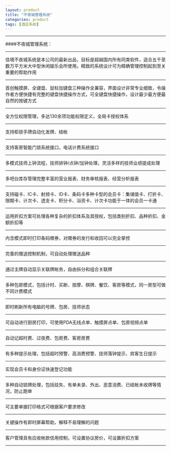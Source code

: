 ```yaml
---
layout: product
title: "不夜城管理系统"
categories: product
tags: [酒店系统]
---
```

<hr/>
####不夜城管理系统：
<hr/>
佳境不夜城系统是本公司的最新出品，目标是超越国内所有同类软件，适合五千至数万平方米大中型休闲娱乐会所使用。精致的系统设计可为精确管理控制起到至关重要的帮助作用<p>
<hr/>
首创触摸屏、全键盘、鼠标加键盘三种操作全兼容，界面设计非常专业细致，令操作者方便快捷有完整的键盘快捷操作方式，可全键盘快捷操作，设计最少最方便最自然的按键方式<p>
<hr/>
全方位权限管理，多达130余项功能权限定义，全局卡授权体系<p>
<hr/>
支持柜锁手牌自动化发牌、结帐<p>
<hr/>
支持客房智能门锁系统接口，电话计费系统接口<p>
<hr/>
多模式技师上钟流程，技师排钟/点钟/加钟处理，灵活多样的技师业绩提成处理<p>
<hr/>
多吧台库存管理完整丰富的营业报表、财务审核报表、经营分析报表<p>
<hr/>
支持磁卡、IC卡、射频卡、ID卡、条码卡多种卡型的会员卡：集储值卡、打折卡、限期卡、计次卡、透支卡、积分卡、浴资卡、计次卡功能于一体的会员一卡通<p>
<hr/>
运用折扣方案可处理各种复杂的折扣体系及其授权，包括类别折扣、品种折扣、金额折扣等<p>
<hr/>
内含模式即时打印条码赠券，对赠券的发行和收回可以完全掌控<p>
<hr/>
完善的赠送控制机制，可自动处理赠送品种<p>
<hr/>
通过主牌自动显示关联牌帐务，自由拆分和组合关联牌<p>
<hr/>
多种包房模式，包括计时、买断、按摩、棋牌、餐饮、客房等模式，同一房型可做不同计费模式<p>
<hr/>
即时刷新所有电脑的号牌、包房、技师状态<p>
<hr/>
可自动进行厨房打印，可使用PDA无线点单、触摸屏点单、包房视频点单<p>
<hr/>
自动记超时费、过夜费、包房费、客房房费<p>
<hr/>
有多种提示处理，包括超时预警、高消费预警、技师落钟提示、宾客生日提示<p>
<hr/>
实现会员卡和身份证快速登记功能<p>
<hr/>
多种自动锁牌处理，包括挂失、有单未录、外出、恶意消费、已结帐未收牌等情况，防止跑单<p>
<hr/>
可主要单据打印格式可根据客户要求修改<p>
<hr/>
关键操作有即时屏幕帮助，解释不易理解的问题<p>
<hr/>
客户管理具有应收帐款信用控制，可设置协议房价，可设置折扣方案<p>
<hr/>


